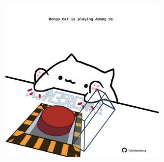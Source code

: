 <!-- built at 23/08/2024, 03:00:47 UTC -->
<p align="center">
  <img width="500" height="500" src="./ReadmeImage.svg">
</p>
